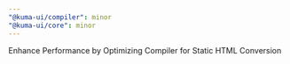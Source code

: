 ```yaml
---
"@kuma-ui/compiler": minor
"@kuma-ui/core": minor
---
```


Enhance Performance by Optimizing Compiler for Static HTML Conversion
